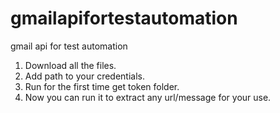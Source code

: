 # gmailapifortestautomation
gmail api for test automation


1. Download all the files.
2. Add path to your credentials.
3. Run for the first time get token folder.
4. Now you can run it to extract any url/message for your use.

